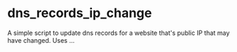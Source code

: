 # dns_records_ip_change
A simple script to update dns records for a website that's public IP that may have changed. Uses ...

